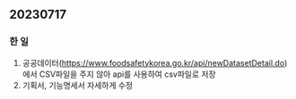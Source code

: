 ## 20230717
### 한 일
1. 공공데이터(https://www.foodsafetykorea.go.kr/api/newDatasetDetail.do)에서 CSV파일을 주지 않아 api를 사용하여 csv파일로 저장
2. 기획서, 기능명세서 자세하게 수정